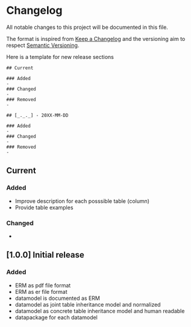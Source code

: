 # Changelog

All notable changes to this project will be documented in this file.

The format is inspired from [Keep a Changelog](http://keepachangelog.com/en/1.0.0/)
and the versioning aim to respect [Semantic Versioning](http://semver.org/spec/v2.0.0.html).

Here is a template for new release sections

```
## Current

### Added
-
### Changed
-
### Removed
-

## [_._._] - 20XX-MM-DD

### Added
-
### Changed
-
### Removed
-
```
## Current

### Added
- Improve description for each posssible table (column)
- Provide table examples 

### Changed
-


## [1.0.0] Initial release

### Added
- ERM as pdf file format
- ERM as er file format
- datamodel is documented as ERM
- datamodel as joint table inheritance model and normalized 
- datamodel as concrete table inheritance model and human readable 
- datapackage for each datamodel 

